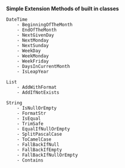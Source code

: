 
**Simple Extension Methods of built in classes**
    
    DateTime
        - BeginningOfTheMonth
        - EndOfTheMonth
        - NextGivenDay
        - NextMonday
        - NextSunday
        - WeekDay
        - WeekMonday
        - WeekFriday
        - DaysInCurrentMonth
        - IsLeapYear
        
    List
        - AddWithFormat
        - AddIfNotExists
    
    String
        - IsNullOrEmpty
        - FormatStr
        - IsEqual
        - TrimSafe
        - EqualIfNullOrEmpty
        - SplitPascalCase
        - ToCamelCase
        - FallBackIfNull
        - FallBackIfEmpty
        - FallBackIfNullOrEmpty
        - Contains
    
     
